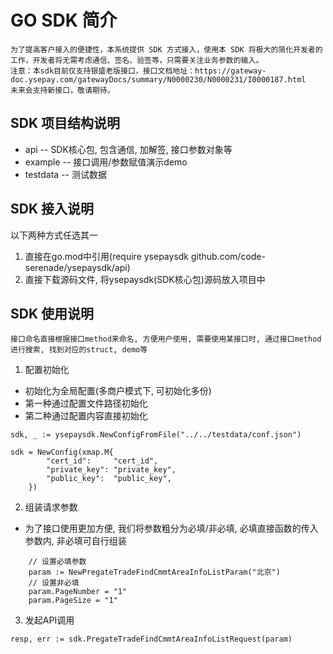 # GO SDK 简介
    为了提高客户接入的便捷性，本系统提供 SDK 方式接入，使用本 SDK 将极大的简化开发者的工作，开发者将无需考虑通信、签名、验签等，只需要关注业务参数的输入。
    注意：本sdk目前仅支持银盛老版接口，接口文档地址：https://gateway-doc.ysepay.com/gatewayDocs/summary/N0000230/N0000231/I0000187.html
    未来会支持新接口，敬请期待。

## SDK 项目结构说明
- api -- SDK核心包, 包含通信, 加解签, 接口参数对象等
- example -- 接口调用/参数赋值演示demo
- testdata -- 测试数据

## SDK 接入说明 
以下两种方式任选其一
1. 直接在go.mod中引用(require ysepaysdk github.com/code-serenade/ysepaysdk/api)
2. 直接下载源码文件, 将ysepaysdk(SDK核心包)源码放入项目中


## SDK 使用说明
    接口命名直接根据接口method来命名, 方便用户使用, 需要使用某接口时, 通过接口method进行搜索, 找到对应的struct, demo等

1. 配置初始化
- 初始化为全局配置(多商户模式下, 可初始化多份)
- 第一种通过配置文件路径初始化
- 第二种通过配置内容直接初始化
```
sdk, _ := ysepaysdk.NewConfigFromFile("../../testdata/conf.json")

```
```
sdk = NewConfig(xmap.M{
		"cert_id":     "cert_id",
		"private_key": "private_key",
		"public_key":  "public_key",
	})

```

2. 组装请求参数
- 为了接口使用更加方便, 我们将参数粗分为必填/非必填, 必填直接函数的传入参数内, 非必填可自行组装
```
    // 设置必填参数
	param := NewPregateTradeFindCmmtAreaInfoListParam("北京")
    // 设置非必填
	param.PageNumber = "1"
	param.PageSize = "1"
```

3. 发起API调用
```
resp, err := sdk.PregateTradeFindCmmtAreaInfoListRequest(param)

```
